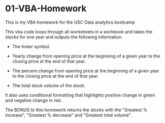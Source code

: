 # 01-VBA-Homework
This is my VBA homework for the USC Data analytics bootcamp

This vba code loops through all worksheets in a workbook and takes the stocks for one year and outputs the following information.

  - The ticker symbol.

  - Yearly change from opening price at the beginning of a given year to the closing price at the end of that year.

  - The percent change from opening price at the beginning of a given year to the closing price at the end of that year.

  - The total stock volume of the stock.

It also uses conditional formatting that highlights positive change in green and negative change in red.

The BONUS to this homework returns the stocks with the "Greatest % increase", "Greatest % decrease" and "Greatest total volume".
